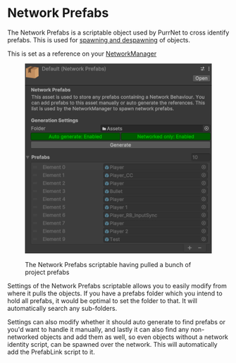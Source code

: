 # Network Prefabs

The Network Prefabs is a scriptable object used by PurrNet to cross identify prefabs. This is used for [spawning and despawning](../spawning-and-despawning.md) of objects.

This is set as a reference on your [NetworkManager](./)

<figure><img src="../../.gitbook/assets/image (10).png" alt=""><figcaption><p>The Network Prefabs scriptable having pulled a bunch of project prefabs</p></figcaption></figure>

Settings of the Network Prefabs scriptable allows you to easily modify from where it pulls the objects. If you have a prefabs folder which you intend to hold all prefabs, it would be optimal to set the folder to that. It will automatically search any sub-folders.

Settings can also modify whether it should auto generate to find prefabs or you'd want to handle it manually, and lastly it can also find any non-networked objects and add them as well, so even objects without a network identity script, can be spawned over  the network. This will automatically add the PrefabLink script to it.
